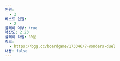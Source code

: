 ```yaml
---
인원:
  - 2
베스트 인원:
  - 2
플레이 여부: true
복잡도: 2.23
플레이 타임: 30분
링크:
  - https://bgg.cc/boardgame/173346/7-wonders-duel
내용: false
---
```

